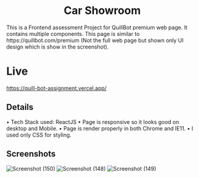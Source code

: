 <h1 align="center"> Car Showroom </h1>
This is a Frontend assessment Project for QuillBot premium web page. It contains multiple components. This page is similar to https://quillbot.com/premium (Not the full web page but shown only UI design which is show in the screenshot).

# Live
https://quill-bot-assignment.vercel.app/

## Details
•	Tech Stack used: ReactJS
•	Page is responsive so it looks good on desktop and Mobile.
•	Page is render properly in both Chrome and IE11.
•	I used only CSS for styling.

## Screenshots
![Screenshot (150)](https://user-images.githubusercontent.com/76946978/210957785-ea393dbd-3eb7-4e17-b68e-10c343caf43a.png)
![Screenshot (148)](https://user-images.githubusercontent.com/76946978/210957787-7c342cac-5241-4f30-82a2-3ba7cb1b41d9.png)
![Screenshot (149)](https://user-images.githubusercontent.com/76946978/210957791-e4b1094a-d45f-4229-b171-d683945c559f.png)
